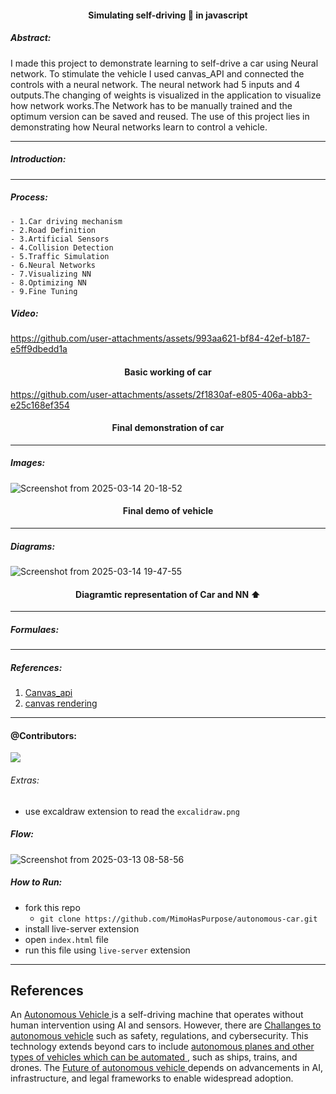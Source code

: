 <h4 align="center" > Simulating self-driving 🚗 in javascript
</h4>


##### Abstract:
I made this project to demonstrate learning to self-drive a car using Neural network. To stimulate the vehicle I  used canvas_API and connected the controls with a neural network. The neural network had 5 inputs and 4 outputs.The changing of weights is visualized in the application to visualize how network works.The Network has to be manually trained and the optimum version can be saved and reused. The use of this project lies in demonstrating how Neural networks learn to control a vehicle.

---





##### Introduction:

---

##### Process:
    - 1.Car driving mechanism
    - 2.Road Definition
    - 3.Artificial Sensors
    - 4.Collision Detection
    - 5.Traffic Simulation
    - 6.Neural Networks
    - 7.Visualizing NN
    - 8.Optimizing NN
    - 9.Fine Tuning
##### Video:



https://github.com/user-attachments/assets/993aa621-bf84-42ef-b187-e5ff9dbedd1a
<h4 align="center">Basic working of car</h4>



https://github.com/user-attachments/assets/2f1830af-e805-406a-abb3-e25c168ef354


<h4 align="center">Final demonstration of car</h4>

---

##### Images:
![Screenshot from 2025-03-14 20-18-52](https://github.com/user-attachments/assets/8c47099d-7884-402a-9f7b-6087f7a764de)
<h4 align="center"> Final demo of vehicle</h4>


---

##### Diagrams:
![Screenshot from 2025-03-14 19-47-55](https://github.com/user-attachments/assets/bbd0a5d9-fee4-48bb-acda-7ad7487119c5) 
<h4 align="center">Diagramtic representation of Car and NN ⬆️</h4>


---

##### Formulaes:



---

##### References:
1. [Canvas_api](https://developer.mozilla.org/en-US/docs/Web/API/Canvas_API)
2. [canvas rendering](https://developer.mozilla.org/en-US/docs/Web/API/CanvasRenderingContext2D)


---

#### @Contributors:
<a href="https://github.com/MimoHasPurpose/autonomous-car/graphs/contributors">
  <img src="https://contrib.rocks/image?repo=MimoHasPurpose/autonomous-car" />
</a>




###### Extras:
- use excaldraw extension to read the `excalidraw.png`

##### Flow:
![Screenshot from 2025-03-13 08-58-56](https://github.com/user-attachments/assets/47354913-d967-4457-950f-e6f950477606)


##### How to Run:
- fork this repo
    - ```git clone https://github.com/MimoHasPurpose/autonomous-car.git```
- install live-server extension
- open `index.html` file
- run this file using `live-server` extension

---

## References
An <a href="data/Autonomous_Vehicles.pdf">Autonomous Vehicle </a> is a self-driving machine that operates without human intervention using AI and sensors. However, there are
<a href="data/challenges_to_autonomous_vehicle.pdf">Challanges to autonomous vehicle</a> 
such as safety, regulations, and cybersecurity. This technology extends beyond cars to include
<a href="data/Autonomous%20Planes%20and%20Other%20Automated%20Vehicles.pdf">autonomous planes and other types of vehicles which can be automated </a>, such as ships, trains, and drones. The 
<a href="The_Future_of_Automated_and_Autonomous_Vehicles.pdf">Future of autonomous vehicle </a> depends on advancements in AI, infrastructure, and legal frameworks to enable widespread adoption.

